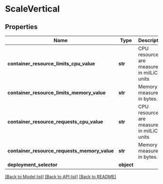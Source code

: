 # ScaleVertical

## Properties
Name | Type | Description | Notes
------------ | ------------- | ------------- | -------------
**container_resource_limits_cpu_value** | **str** | CPU resources are measured in milLiCPU units | 
**container_resource_limits_memory_value** | **str** | Memory is measured in bytes. | 
**container_resource_requests_cpu_value** | **str** | CPU resources are measured in milLiCPU units | 
**container_resource_requests_memory_value** | **str** | Memory is measured in bytes. | 
**deployment_selector** | **object** |  | 

[[Back to Model list]](../README.md#documentation-for-models) [[Back to API list]](../README.md#documentation-for-api-endpoints) [[Back to README]](../README.md)


